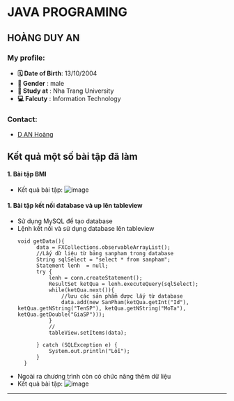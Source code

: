 # JAVA PROGRAMING
## HOÀNG DUY AN
### My profile:
* **🗓 Date of Birth**: 13/10/2004
* **🧑 Gender**       : male
* **🏤 Study at**     : Nha Trang University
* **💻 Falcuty**      : Information Technology
### Contact:
* [D AN Hoàng](https://www.facebook.com/hoangduyan2004)
## Kết quả một số bài tập đã làm
#### 1. Bài tập BMI
- Kết quả bài tập:
![image](https://github.com/user-attachments/assets/790238aa-1130-40e1-bc68-47620d654c45)

#### 1. Bài tập kết nối database và up lên tableview
- Sử dụng MySQL để tạo database
- Lệnh kết nối và sử dụng database lên tableview
  ```
  void getData(){
        data = FXCollections.observableArrayList();
        //Lấy dữ liệu từ bảng sanpham trong database
        String sqlSelect = "select * from sanpham";
        Statement lenh  = null;
        try {
            lenh = conn.createStatement();
            ResultSet ketQua = lenh.executeQuery(sqlSelect);
            while(ketQua.next()){
                //lưu các sản phẩm được lấy từ database
                data.add(new SanPham(ketQua.getInt("Id"), ketQua.getNString("TenSP"), ketQua.getNString("MoTa"), ketQua.getDouble("GiaSP")));
            }
            //
            tableView.setItems(data);

        } catch (SQLException e) {
            System.out.println("Lỗi");
        }
    }
  ```
- Ngoài ra chương trình còn có chức năng thêm dữ liệu
- Kết quả bài tập:
![image](https://github.com/user-attachments/assets/1eefc647-586d-4a94-bb17-e4cb021705ea)

***
